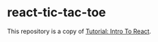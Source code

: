 # react-tic-tac-toe
This repository is a copy of [Tutorial: Intro To React]( https://reactjs.org/tutorial/tutorial.html ).
